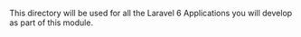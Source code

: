 This directory will be used for all the Laravel 6 Applications you will develop as part of this module.